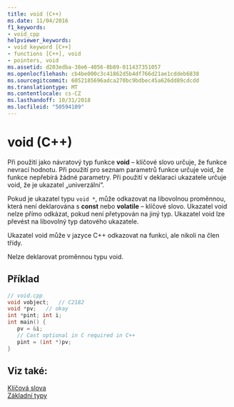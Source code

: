 ```yaml
---
title: void (C++)
ms.date: 11/04/2016
f1_keywords:
- void_cpp
helpviewer_keywords:
- void keyword [C++]
- functions [C++], void
- pointers, void
ms.assetid: d203edba-38e6-4056-8b89-011437351057
ms.openlocfilehash: cb4be000c3c41862d5b4df766d21ae1cddeb6838
ms.sourcegitcommit: 6052185696adca270bc9bdbec45a626dd89cdcdd
ms.translationtype: MT
ms.contentlocale: cs-CZ
ms.lasthandoff: 10/31/2018
ms.locfileid: "50594109"
---
```

# <a name="void-c"></a>void (C++)

Při použití jako návratový typ funkce **void** – klíčové slovo určuje, že funkce nevrací hodnotu. Při použití pro seznam parametrů funkce určuje void, že funkce nepřebírá žádné parametry. Při použití v deklaraci ukazatele určuje void, že je ukazatel „univerzální“.

Pokud je ukazatel typu `void *`, může odkazovat na libovolnou proměnnou, která není deklarována s **const** nebo **volatile** – klíčové slovo. Ukazatel void nelze přímo odkázat, pokud není přetypován na jiný typ. Ukazatel void lze převést na libovolný typ datového ukazatele.

Ukazatel void může v jazyce C++ odkazovat na funkci, ale nikoli na člen třídy.

Nelze deklarovat proměnnou typu void.

## <a name="example"></a>Příklad

```cpp
// void.cpp
void vobject;   // C2182
void *pv;   // okay
int *pint; int i;
int main() {
   pv = &i;
   // Cast optional in C required in C++
   pint = (int *)pv;
}
```

## <a name="see-also"></a>Viz také:

[Klíčová slova](../cpp/keywords-cpp.md)<br/>
[Základní typy](../cpp/fundamental-types-cpp.md)